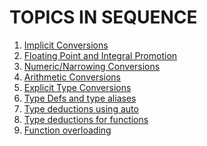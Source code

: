 # TOPICS IN SEQUENCE

1. [Implicit Conversions]()
2. [Floating Point and Integral Promotion]()
3. [Numeric/Narrowing Conversions]()
4. [Arithmetic Conversions]()
5. [Explicit Type Conversions]()
6. [Type Defs and type aliases]()
7. [Type deductions using auto]()
8. [Type deductions for functions]()
9. [Function overloading]()